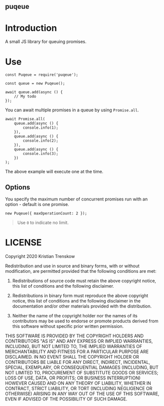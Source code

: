 puqeue
----

# Introduction

A small JS library for queuing promises.

# Use

    const Puqeue = require('puqeue');
    
    const queue = new Puqeue();
    
    await queue.add(async () {
        // My todo
    });

You can await multiple promises in a queue by using `Promise.all`.

    await Promise.all(
        queue.add(async () {
            console.info(1);
        }),
        queue.add(async () {
            console.info(2);
        }),
        queue.add(async () {
            console.info(3);
        })
    );

The above example will execute one at the time.

## Options

You specify the maximum number of concurrent promises run with an option - default is one promise.

    new Puqeue({ maxOperationCount: 2 });

> Use `0` to indicate no limit.

# LICENSE

Copyright 2020 Kristian Trenskow

Redistribution and use in source and binary forms, with or without modification, are permitted provided that the following conditions are met:

1. Redistributions of source code must retain the above copyright notice, this list of conditions and the following disclaimer.

2. Redistributions in binary form must reproduce the above copyright notice, this list of conditions and the following disclaimer in the documentation and/or other materials provided with the distribution.

3. Neither the name of the copyright holder nor the names of its contributors may be used to endorse or promote products derived from this software without specific prior written permission.

THIS SOFTWARE IS PROVIDED BY THE COPYRIGHT HOLDERS AND CONTRIBUTORS "AS IS" AND ANY EXPRESS OR IMPLIED WARRANTIES, INCLUDING, BUT NOT LIMITED TO, THE IMPLIED WARRANTIES OF MERCHANTABILITY AND FITNESS FOR A PARTICULAR PURPOSE ARE DISCLAIMED. IN NO EVENT SHALL THE COPYRIGHT HOLDER OR CONTRIBUTORS BE LIABLE FOR ANY DIRECT, INDIRECT, INCIDENTAL, SPECIAL, EXEMPLARY, OR CONSEQUENTIAL DAMAGES (INCLUDING, BUT NOT LIMITED TO, PROCUREMENT OF SUBSTITUTE GOODS OR SERVICES; LOSS OF USE, DATA, OR PROFITS; OR BUSINESS INTERRUPTION) HOWEVER CAUSED AND ON ANY THEORY OF LIABILITY, WHETHER IN CONTRACT, STRICT LIABILITY, OR TORT (INCLUDING NEGLIGENCE OR OTHERWISE) ARISING IN ANY WAY OUT OF THE USE OF THIS SOFTWARE, EVEN IF ADVISED OF THE POSSIBILITY OF SUCH DAMAGE.

